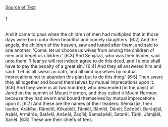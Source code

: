 [Source of Text](https://github.com/scrollmapper/bible_databases_deuterocanonical)

###### 1
And it came to pass when the children of men had multiplied that in those days were born unto them beautiful and comely daughters. [6:2] And the angels, the children of the heaven, saw and lusted after them, and said to one another: 'Come, let us choose us wives from among the children of men and beget us children.' [6:3] And Semjâzâ, who was their leader, said unto them: 'I fear ye will not indeed agree to do this deed, and I alone shall have to pay the penalty of a great sin.' [6:4] And they all answered him and said: 'Let us all swear an oath, and all bind ourselves by mutual imprecations not to abandon this plan but to do this thing.' [6:5] Then sware they all together and bound themselves by mutual imprecations upon it. [6:6] And they were in all two hundred; who descended ⌈in the days⌉ of Jared on the summit of Mount Hermon, and they called it Mount Hermon, because they had sworn and bound themselves by mutual imprecations upon it. [6:7] And these are the names of their leaders: Sêmîazâz, their leader, Arâkîba, Râmêêl, Kôkabîêl, Tâmîêl, Râmîêl, Dânêl, Êzêqêêl, Barâqîjâl, Asâêl, Armârôs, Batârêl, Anânêl, Zaqîêl, Samsâpêêl, Satarêl, Tûrêl, Jômjâêl, Sariêl. [6:8] These are their chiefs of tens.